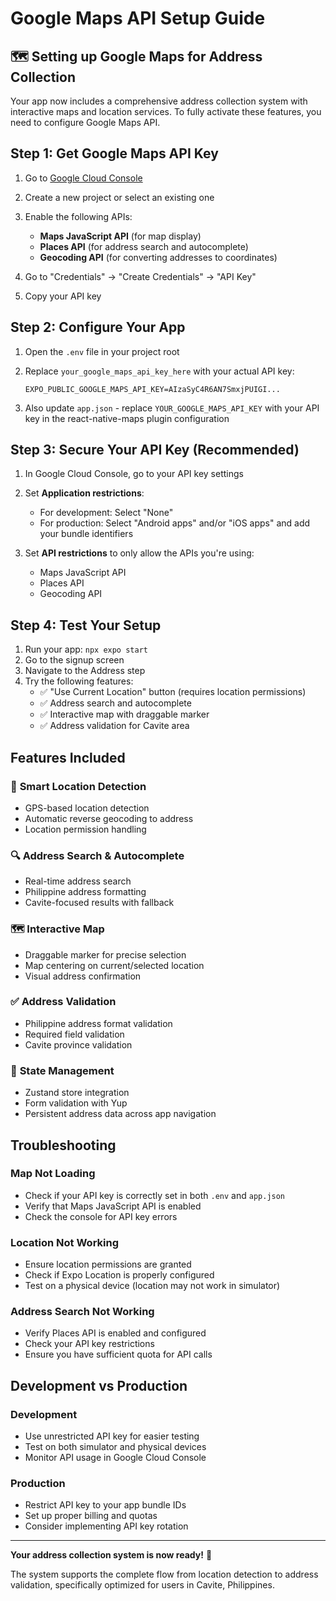 # Google Maps API Setup Guide

## 🗺️ Setting up Google Maps for Address Collection

Your app now includes a comprehensive address collection system with interactive maps and location services. To fully activate these features, you need to configure Google Maps API.

## Step 1: Get Google Maps API Key

1. Go to [Google Cloud Console](https://console.cloud.google.com/)
2. Create a new project or select an existing one
3. Enable the following APIs:    
   - **Maps JavaScript API** (for map display)
   - **Places API** (for address search and autocomplete)
   - **Geocoding API** (for converting addresses to coordinates)

4. Go to "Credentials" → "Create Credentials" → "API Key"
5. Copy your API key

## Step 2: Configure Your App

1. Open the `.env` file in your project root
2. Replace `your_google_maps_api_key_here` with your actual API key:
   ```
   EXPO_PUBLIC_GOOGLE_MAPS_API_KEY=AIzaSyC4R6AN7SmxjPUIGI...
   ```

3. Also update `app.json` - replace `YOUR_GOOGLE_MAPS_API_KEY` with your API key in the react-native-maps plugin configuration

## Step 3: Secure Your API Key (Recommended)

1. In Google Cloud Console, go to your API key settings
2. Set **Application restrictions**:
   - For development: Select "None" 
   - For production: Select "Android apps" and/or "iOS apps" and add your bundle identifiers

3. Set **API restrictions** to only allow the APIs you're using:
   - Maps JavaScript API
   - Places API  
   - Geocoding API

## Step 4: Test Your Setup

1. Run your app: `npx expo start`
2. Go to the signup screen
3. Navigate to the Address step
4. Try the following features:
   - ✅ "Use Current Location" button (requires location permissions)
   - ✅ Address search and autocomplete
   - ✅ Interactive map with draggable marker
   - ✅ Address validation for Cavite area

## Features Included

### 🎯 **Smart Location Detection**
- GPS-based location detection
- Automatic reverse geocoding to address
- Location permission handling

### 🔍 **Address Search & Autocomplete**
- Real-time address search
- Philippine address formatting
- Cavite-focused results with fallback

### 🗺️ **Interactive Map**
- Draggable marker for precise selection
- Map centering on current/selected location
- Visual address confirmation

### ✅ **Address Validation**
- Philippine address format validation
- Required field validation
- Cavite province validation

### 💾 **State Management**
- Zustand store integration
- Form validation with Yup
- Persistent address data across app navigation

## Troubleshooting

### Map Not Loading
- Check if your API key is correctly set in both `.env` and `app.json`
- Verify that Maps JavaScript API is enabled
- Check the console for API key errors

### Location Not Working
- Ensure location permissions are granted
- Check if Expo Location is properly configured
- Test on a physical device (location may not work in simulator)

### Address Search Not Working
- Verify Places API is enabled and configured
- Check your API key restrictions
- Ensure you have sufficient quota for API calls

## Development vs Production

### Development
- Use unrestricted API key for easier testing
- Test on both simulator and physical devices
- Monitor API usage in Google Cloud Console

### Production
- Restrict API key to your app bundle IDs
- Set up proper billing and quotas
- Consider implementing API key rotation

---

**Your address collection system is now ready!** 🚀

The system supports the complete flow from location detection to address validation, specifically optimized for users in Cavite, Philippines.